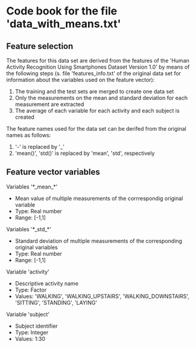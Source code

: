 # Code book for the file 'data_with_means.txt'

## Feature selection 

The features for this data set are derived from the features of the 'Human Activity Recognition Using Smartphones Dataset Version 1.0' by means of the following steps (s. file 'features_info.txt' of the original data set for information about the variables used on the feature vector): 

1. The training and the test sets are merged to create one data set 
2. Only the measurements on the mean and standard deviation for each measurement are extracted
3. The average of each variable for each activity and each subject is created

The feature names used for the data set can be derifed from the original names as follows:

1. '-' is replaced by '_'
2. 'mean()', 'std()' is replaced by 'mean', 'std', respectively

## Feature vector variables

Variables '\*\_mean\_\*'

- Mean value of multiple measurements of the corrrespondig original variable
- Type: Real number
- Range: [-1,1]
		
Variables '\*\_std\_\*'

- Standard deviation of multiple measurements of the corresponding original variables
- Type: Real number
- Range: [-1,1]

Variable 'activity'

- Descriptive activity name
- Type: Factor
- Values: 'WALKING', 'WALKING_UPSTAIRS', 'WALKING_DOWNSTAIRS', 'SITTING', 'STANDING', 'LAYING'

Variable 'subject'

- Subject identifier
- Type: Integer
- Values: 1:30
